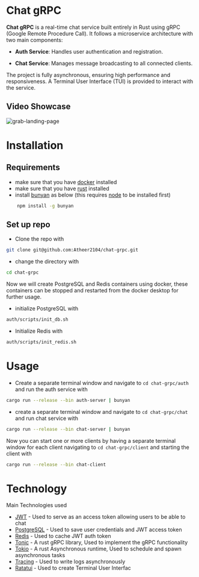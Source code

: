 # Chat gRPC

**Chat gRPC** is a real-time chat service built entirely in Rust using gRPC (Google Remote Procedure Call). It follows a microservice architecture with two main components:  

- **Auth Service**: Handles user authentication and registration.

- **Chat Service**: Manages message broadcasting to all connected clients.

The project is fully asynchronous, ensuring high performance and responsiveness. A Terminal User Interface (TUI) is provided to interact with the service.

## Video Showcase 

![grab-landing-page](https://github.com/Atheer2104/chat-grpc/blob/main/video-showcase.gif)

# Installation
## Requirements 
- make sure that you have [docker](https://www.docker.com) installed
- make sure that you have [rust](https://www.rust-lang.org/tools/install) installed
- install [bunyan](https://github.com/trentm/node-bunyan) as below (this requires [node](https://nodejs.org/en/download/package-manager) to be installed first)
```sh
    npm install -g bunyan
```

## Set up repo

* Clone the repo with 
```sh
git clone git@github.com:Atheer2104/chat-grpc.git
```

* change the directory with 
```sh
cd chat-grpc
```

Now we will create PostgreSQL and Redis containers using docker, these containers can be stopped and restarted from the docker desktop for further usage.

*  initialize PostgreSQL with 
```sh
auth/scripts/init_db.sh 
```
* Initialize Redis with 
```sh
auth/scripts/init_redis.sh 
```

# Usage 

* Create a separate terminal window and navigate to `cd chat-grpc/auth` and run the auth service with 
```sh
cargo run --release --bin auth-server | bunyan
```

- create a separate terminal window and navigate to `cd chat-grpc/chat` and run chat service with 
```sh
cargo run --release --bin chat-server | bunyan
```

Now you can start one or more clients by having a separate terminal window for each client navigating to `cd chat-grpc/client` and starting the client with 
```bash
cargo run --release --bin chat-client
```

# Technology

Main Technologies used

- [JWT](https://jwt.io) - Used to serve as an access token allowing users to be able to chat
- [PostgreSQL](https://www.postgresql.org) - Used to save user credentials and JWT access token
- [Redis](https://redis.io) - Used to cache JWT auth token
- [Tonic](https://docs.rs/tonic/latest/tonic/) - A rust gRPC library, Used to implement the gRPC functionality
- [Tokio](https://tokio.rs) - A rust Asynchronous runtime, Used to schedule and spawn asynchronous tasks
- [Tracing](https://github.com/tokio-rs/tracing) - Used to write logs asynchronously
- [Ratatui](https://ratatui.rs) -  Used to create Terminal User Interfac
